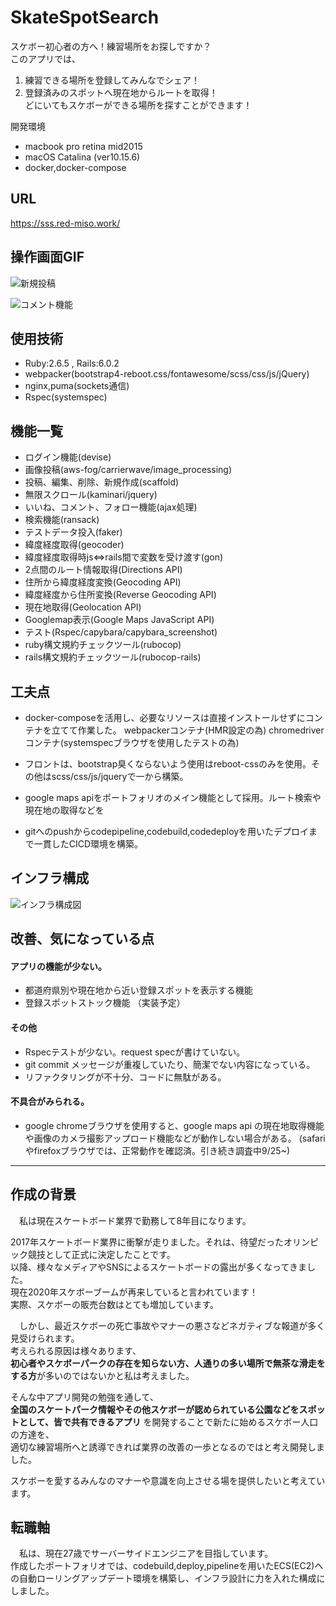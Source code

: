 
# SkateSpotSearch
スケボー初心者の方へ！練習場所をお探しですか？  
このアプリでは、
  1. 練習できる場所を登録してみんなでシェア！
  2. 登録済みのスポットへ現在地からルートを取得！  
どにいてもスケボーができる場所を探すことができます！

開発環境
- macbook pro retina mid2015
- macOS Catalina (ver10.15.6)
- docker,docker-compose

URL
---
https://sss.red-miso.work/


操作画面GIF
---
![新規投稿](https://media.giphy.com/media/Qlpgdcb58od3Uxij5m/giphy.gif)

![コメント機能](https://media.giphy.com/media/WANPBs7hskMVqaN6ra/giphy.gif)


使用技術
---
- Ruby:2.6.5 , Rails:6.0.2
- webpacker(bootstrap4-reboot.css/fontawesome/scss/css/js/jQuery)
- nginx,puma(sockets通信)
- Rspec(systemspec)


機能一覧
---
- ログイン機能(devise)
- 画像投稿(aws-fog/carrierwave/image_processing)
- 投稿、編集、削除、新規作成(scaffold)
- 無限スクロール(kaminari/jquery)
- いいね、コメント、フォロー機能(ajax処理)
- 検索機能(ransack)
- テストデータ投入(faker)
- 緯度経度取得(geocoder)
- 緯度経度取得時js⇔rails間で変数を受け渡す(gon)
- 2点間のルート情報取得(Directions API)
- 住所から緯度経度変換(Geocoding API)
- 緯度経度から住所変換(Reverse Geocoding API)
- 現在地取得(Geolocation API)
- Googlemap表示(Google Maps JavaScript API)
- テスト(Rspec/capybara/capybara_screenshot)
- ruby構文規約チェックツール(rubocop)
- rails構文規約チェックツール(rubocop-rails)


工夫点
---
- docker-composeを活用し、必要なリソースは直接インストールせずにコンテナを立てて作業した。
webpackerコンテナ(HMR設定の為)
chromedriverコンテナ(systemspecブラウザを使用したテストの為)

- フロントは、bootstrap臭くならないよう使用はreboot-cssのみを使用。その他はscss/css/js/jqueryで一から構築。

- google maps apiをポートフォリオのメイン機能として採用。ルート検索や現在地の取得などを

- gitへのpushからcodepipeline,codebuild,codedeployを用いたデプロイまで一貫したCICD環境を構築。


インフラ構成
---
![インフラ構成図](https://github.com/uechikohei/SkateSpotSearch/blob/images/SkateSpotSearch_drawio.png)


改善、気になっている点
---

#### アプリの機能が少ない。
- 都道府県別や現在地から近い登録スポットを表示する機能
- 登録スポットストック機能
（実装予定）

#### その他
- Rspecテストが少ない。request specが書けていない。
- git commit メッセージが重複していたり、簡潔でない内容になっている。
- リファクタリングが不十分、コードに無駄がある。

#### 不具合がみられる。
- google chromeブラウザを使用すると、google maps api の現在地取得機能や画像のカメラ撮影アップロード機能などが動作しない場合がある。
(safariやfirefoxブラウザでは、正常動作を確認済。引き続き調査中9/25~)

---


作成の背景
---

　私は現在スケートボード業界で勤務して8年目になります。

2017年スケートボード業界に衝撃が走りました。それは、待望だったオリンピック競技として正式に決定したことです。  
以降、様々なメディアやSNSによるスケートボードの露出が多くなってきました。  
現在2020年スケボーブームが再来していると言われています！  
実際、スケボーの販売台数はとても増加しています。  

　しかし、最近スケボーの死亡事故やマナーの悪さなどネガティブな報道が多く見受けられます。  
考えられる原因は様々あります、  
**初心者やスケボーパークの存在を知らない方、人通りの多い場所で無茶な滑走をする方**が多いのではないかと私は考えました。  

そんな中アプリ開発の勉強を通して、  
**全国のスケートパーク情報やその他スケボーが認められている公園などをスポットとして、皆で共有できるアプリ**
を開発することで新たに始めるスケボー人口の方達を、  
適切な練習場所へと誘導できれば業界の改善の一歩となるのではと考え開発しました。  

スケボーを愛するみんなのマナーや意識を向上させる場を提供したいと考えています。    


転職軸
---

　私は、現在27歳でサーバーサイドエンジニアを目指しています。  
作成したポートフォリオでは、codebuild,deploy,pipelineを用いたECS(EC2)への自動ローリングアップデート環境を構築し、インフラ設計に力を入れた構成にしました。